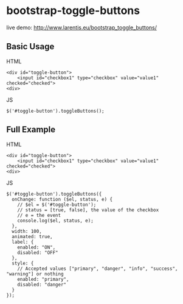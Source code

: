 bootstrap-toggle-buttons
========================

live demo: http://www.larentis.eu/bootstrap_toggle_buttons/


Basic Usage
-----------

HTML

    <div id="toggle-button">
        <input id="checkbox1" type="checkbox" value="value1" checked="checked">
    <div>


JS

    $('#toggle-button').toggleButtons();
    
Full Example
------------

HTML

    <div id="toggle-button">
        <input id="checkbox1" type="checkbox" value="value1" checked="checked">
    <div>


JS


    $('#toggle-button').toggleButtons({
      onChange: function ($el, status, e) {
        // $el = $('#toggle-button'); 
        // status = [true, false], the value of the checkbox
        // e = the event
        console.log($el, status, e); 
      },
      width: 100,
      animated: true,
      label: {
        enabled: "ON",
        disabled: "OFF"
      },
      style: {
        // Accepted values ["primary", "danger", "info", "success", "warning"] or nothing
        enabled: "primary",
        disabled: "danger"
      }
    });